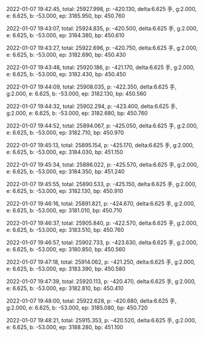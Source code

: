 2022-01-07 19:42:45, total: 25927.998, p: -420.130, delta:6.625 手, g:2.000, e: 6.625, b: -53.000, ep: 3185.950, bp: 450.760

2022-01-07 19:43:07, total: 25924.835, p: -420.500, delta:6.625 手, g:2.000, e: 6.625, b: -53.000, ep: 3184.380, bp: 450.610

2022-01-07 19:43:27, total: 25922.696, p: -420.750, delta:6.625 手, g:2.000, e: 6.625, b: -53.000, ep: 3182.690, bp: 450.430

2022-01-07 19:43:48, total: 25920.186, p: -421.170, delta:6.625 手, g:2.000, e: 6.625, b: -53.000, ep: 3182.430, bp: 450.450

2022-01-07 19:44:09, total: 25908.035, p: -422.350, delta:6.625 手, g:2.000, e: 6.625, b: -53.000, ep: 3182.130, bp: 450.560

2022-01-07 19:44:32, total: 25902.294, p: -423.400, delta:6.625 手, g:2.000, e: 6.625, b: -53.000, ep: 3182.680, bp: 450.760

2022-01-07 19:44:52, total: 25894.067, p: -425.050, delta:6.625 手, g:2.000, e: 6.625, b: -53.000, ep: 3182.710, bp: 450.970

2022-01-07 19:45:13, total: 25895.154, p: -425.170, delta:6.625 手, g:2.000, e: 6.625, b: -53.000, ep: 3184.030, bp: 451.150

2022-01-07 19:45:34, total: 25886.022, p: -425.570, delta:6.625 手, g:2.000, e: 6.625, b: -53.000, ep: 3184.350, bp: 451.240

2022-01-07 19:45:55, total: 25890.533, p: -425.150, delta:6.625 手, g:2.000, e: 6.625, b: -53.000, ep: 3182.130, bp: 450.910

2022-01-07 19:46:16, total: 25891.821, p: -424.670, delta:6.625 手, g:2.000, e: 6.625, b: -53.000, ep: 3181.010, bp: 450.710

2022-01-07 19:46:37, total: 25905.840, p: -422.570, delta:6.625 手, g:2.000, e: 6.625, b: -53.000, ep: 3183.510, bp: 450.760

2022-01-07 19:46:57, total: 25902.733, p: -423.630, delta:6.625 手, g:2.000, e: 6.625, b: -53.000, ep: 3180.850, bp: 450.560

2022-01-07 19:47:18, total: 25914.062, p: -421.250, delta:6.625 手, g:2.000, e: 6.625, b: -53.000, ep: 3183.390, bp: 450.580

2022-01-07 19:47:39, total: 25920.113, p: -420.470, delta:6.625 手, g:2.000, e: 6.625, b: -53.000, ep: 3182.810, bp: 450.410

2022-01-07 19:48:00, total: 25922.628, p: -420.680, delta:6.625 手, g:2.000, e: 6.625, b: -53.000, ep: 3185.080, bp: 450.720

2022-01-07 19:48:21, total: 25915.353, p: -420.520, delta:6.625 手, g:2.000, e: 6.625, b: -53.000, ep: 3188.280, bp: 451.100